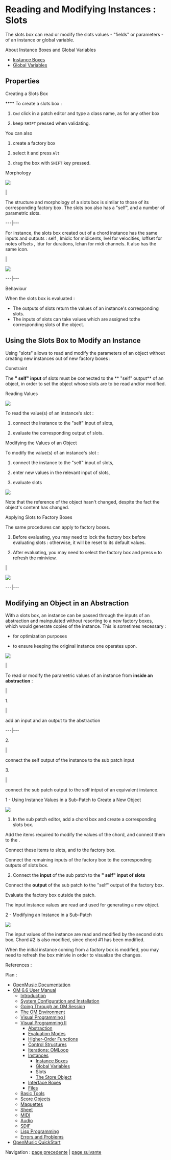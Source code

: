 
# Reading and Modifying Instances : Slots

The slots box can read or modify the slots values - "fields" or parameters -
of an instance or global variable.

About Instance Boxes and Global Variables

  * [Instance Boxes](InstanceBoxes)
  * [Global Variables](GlobalVariables)

## Properties

Creating a Slots Box

**** To create a slots box :

  1. `Cmd` click in a patch editor and type a class name, as for any other box

  2. keep `SHIFT` pressed when validating.

You can also

  1. create a factory box

  2. select it and press `Alt`

  3. drag the box with `SHIFT` key pressed.

Morphology

![](../res/morhposlot.png)

|

The structure and morphology of a slots box is similar to those of its
corresponding factory box. The slots box also has a "self", and a number of
parametric slots.  
  
---|---  
  
For instance, the slots box created out of a chord instance has the same
inputs and outputs :  self ,  lmidic for midicents,  lvel for velocities,
loffset for notes offsets ,  ldur for durations,  lchan for midi channels. It
also has the same icon.

|

![](../res/slots2.png)  
  
---|---  
  
Behaviour

When the slots box is evaluated :

  * The outputs of slots return the values of an instance's corresponding slots. 
  * The inputs of slots can take values which are assigned tothe corresponding slots of the object.

## Using the Slots Box to Modify an Instance

Using "slots" allows to read and modify the parameters of an object without
creating new instances out of new factory boxes :

Constraint

The  **" self"** **input** of slots must be connected to the ** "self"
output** of an object, in order to set the object whose slots are to be read
and/or modified.

Reading Values

![](../res/slots33.png)

To read the value(s) of an instance's slot :

  1. connect the instance to the "self" input of slots, 

  2. evaluate the corresponding output of slots.

Modifying the Values of an Object

To modify the value(s) of an instance's slot :

  1. connect the instance to the "self" input of slots, 

  2. enter new values in the relevant input of slots,

  3. evaluate slots

![](../res/slots34.png)

Note that the reference of the object hasn't changed, despite the fact the
object's content has changed.

Applying Slots to Factory Boxes

The same procedures can apply to factory boxes.

  1. Before evaluating, you may need to lock the factory box before evaluating slots : otherwise, it will be reset to its default values. 

  2. After evaluating, you may need to select the factory box and press `m` to refresh the miniview.

|

![](../res/slots32.png)  
  
---|---  
  
## Modifying an Object in an Abstraction

With a slots box, an instance can be passed through the inputs of an
abstraction and mainpulated without resorting to a new factory boxes, which
would generate copies of the instance. This is sometimes necessary :

  * for optimization purposes

  * to ensure keeping the original instance one operates upon. 

![](../res/instanceconnect.png)

|

To read or modify the parametric values of an instance from **inside an
abstraction** :

|

1\.

|

add an input and an output to the abstraction  
  
---|---  
  
2\.

|

connect the self output of the instance to the sub patch input  
  
3\.

|

connect the sub patch output to the self intput of an equivalent instance.  
  
1 - Using Instance Values in a Sub-Patch to Create a New Object

![](../res/use-slots.png)

  1. In the sub patch editor, add a  chord box and create a corresponding  slots box.

Add the items required to modify the values of the chord, and connect them to
the .

Connect these items to slots, and to the factory box.

Connect the remaining inputs of the factory box to the corresponding outputs
of  slots box.

  2. Connect the **input** of the sub patch to the **" self" input of slots**

Connect the **output** of the sub patch to the "self" output of the factory
box.

Evaluate the factory box outside the patch.

The input instance values are read and used for generating a new object.

2 - Modifying an Instance in a Sub-Patch

![](../res/modif-slots.png)

The input values of the instance are read  and modified by the second  slots
box. Chord #2 is also modified, since chord #1 has been modified.

When the initial instance coming from a factory box is modified, you may need
to refresh the box minivie in order to visualize the changes.

References :

Plan :

  * [OpenMusic Documentation](OM-Documentation)
  * [OM 6.6 User Manual](OM-User-Manual)
    * [Introduction](00-Sommaire)
    * [System Configuration and Installation](Installation)
    * [Going Through an OM Session](Goingthrough)
    * [The OM Environment](Environment)
    * [Visual Programming I](BasicVisualProgramming)
    * [Visual Programming II](AdvancedVisualProgramming)
      * [Abstraction](Abstraction)
      * [Evaluation Modes](EvalModes)
      * [Higher-Order Functions](HighOrder)
      * [Control Structures](Control)
      * [Iterations: OMLoop](OMLoop)
      * [Instances](Instances)
        * [Instance Boxes](InstanceBoxes)
        * [Global Variables](GlobalVariables)
        * Slots
        * [The Store Object](Store)
      * [Interface Boxes](InterfaceBoxes)
      * [Files](Files)
    * [Basic Tools](BasicObjects)
    * [Score Objects](ScoreObjects)
    * [Maquettes](Maquettes)
    * [Sheet](Sheet)
    * [MIDI](MIDI)
    * [Audio](Audio)
    * [SDIF](SDIF)
    * [Lisp Programming](Lisp)
    * [Errors and Problems](errors)
  * [OpenMusic QuickStart](QuickStart-Chapters)

Navigation : [page precedente](GlobalVariables "page précédente\(Global
Variables\)") | [page suivante](Store "page suivante\(The Store
Object\)")

